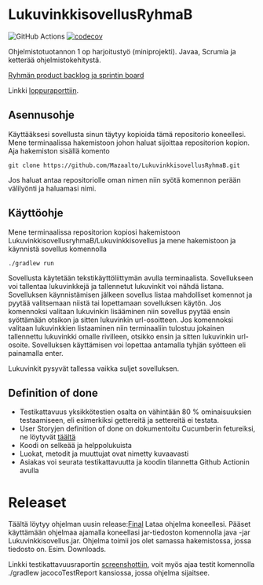 # LukuvinkkisovellusRyhmaB
![GitHub Actions](https://github.com/mazaalto/LukuvinkkisovellusRyhmaB/workflows/Java%20CI%20with%20Gradle/badge.svg)
[![codecov](https://codecov.io/gh/Mazaalto/LukuvinkkisovellusRyhmaB/branch/main/graph/badge.svg?token=7SU2S7H2WX)](https://codecov.io/gh/Mazaalto/LukuvinkkisovellusRyhmaB)


Ohjelmistotuotannon 1 op harjoitustyö (miniprojekti). Javaa, Scrumia ja ketterää ohjelmistokehitystä.

[Ryhmän product backlog ja sprintin board](https://docs.google.com/spreadsheets/d/1jNElPr7eKHpAMRChD1hGu87NYBHCjy90qCQLWPjbxsk/edit#gid=0)

Linkki [loppuraporttiin](https://github.com/Mazaalto/LukuvinkkisovellusRyhmaB/blob/main/RAPORTTI.md).

## Asennusohje

Käyttääksesi sovellusta sinun täytyy kopioida tämä repositorio koneellesi. Mene terminaalissa hakemistoon johon haluat sijoittaa repositorion kopion. Aja hakemiston sisällä komento
```
git clone https://github.com/Mazaalto/LukuvinkkisovellusRyhmaB.git
```
Jos haluat antaa repositoriolle oman nimen niin syötä komennon perään välilyönti ja haluamasi nimi.

## Käyttöohje

Mene terminaalissa repositorion kopiosi hakemistoon LukuvinkkisovellusryhmaB/Lukuvinkkisovellus ja mene hakemistoon ja käynnistä sovellus komennolla
```
./gradlew run
```

Sovellusta käytetään tekstikäyttöliittymän avulla terminaalista. Sovellukseen voi tallentaa lukuvinkkejä ja tallennetut lukuvinkit voi nähdä listana. Sovelluksen käynnistämisen jälkeen sovellus listaa mahdolliset komennot ja pyytää valitsemaan niistä tai lopettamaan sovelluksen käytön. Jos komennoksi valitaan lukuvinkin lisääminen niin sovellus pyytää ensin syöttämään otsikon ja sitten lukuvinkin url-osoitteen. Jos komennoksi valitaan lukuvinkkien listaaminen niin terminaaliin tulostuu jokainen tallennettu lukuvinkki omalle rivilleen, otsikko ensin ja sitten lukuvinkin url-osoite. Sovelluksen käyttämisen voi lopettaa antamalla tyhjän syötteen eli painamalla enter.

Lukuvinkit pysyvät tallessa vaikka suljet sovelluksen.

## Definition of done

- Testikattavuus yksikkötestien osalta on vähintään 80 % ominaisuuksien testaamiseen, eli esimerkiksi gettereitä ja settereitä ei testata. 
- User Storyjen definition of done on dokumentoitu Cucumberin fetureiksi, ne löytyvät [täältä](https://github.com/Mazaalto/LukuvinkkisovellusRyhmaB/tree/main/Lukuvinkkisovellus/src/test/resources/lukuvinkkisovellus)
- Koodi on selkeää ja helppolukuista
- Luokat, metodit ja muuttujat ovat nimetty kuvaavasti
- Asiakas voi seurata testikattavuutta ja koodin tilannetta Github Actionin avulla

# Releaset
Täältä löytyy ohjelman uusin release:[Final](https://github.com/Mazaalto/LukuvinkkisovellusRyhmaB/releases/tag/Final)
Lataa ohjelma koneellesi. Pääset käyttämään ohjelmaa ajamalla koneellasi jar-tiedoston komennolla java -jar Lukuvinkkisovellus.jar.  Ohjelma toimii jos olet samassa hakemistossa, jossa tiedosto on. Esim. Downloads. 

Linkki testikattavuusraportin [screenshottiin](https://github.com/Mazaalto/LukuvinkkisovellusRyhmaB/blob/main/Lukuvinkkisovellus/Screenshot%20from%202021-04-27%2014-11-31.png), voit myös ajaa testit komennolla ./gradlew jacocoTestReport kansiossa, jossa ohjelma sijaitsee.

